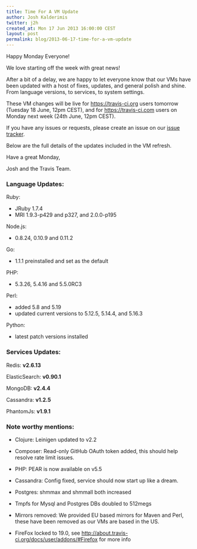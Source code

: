 ```yaml
---
title: Time For A VM Update
author: Josh Kalderimis
twitter: j2h
created_at: Mon 17 Jun 2013 16:00:00 CEST
layout: post
permalink: blog/2013-06-17-time-for-a-vm-update
---
```


Happy Monday Everyone!

We love starting off the week with great news!

After a bit of a delay, we are happy to let everyone know that our VMs have been updated with a host of fixes, updates, and general polish and shine. From language versions, to services, to system settings.

These VM changes will be live for https://travis-ci.org users tomorrow (Tuesday 18 June, 12pm CEST), and for https://travis-ci.com users on Monday next week (24th June, 12pm CEST).

If you have any issues or requests, please create an issue on our [issue tracker](https://github.com/travis-ci/travis-ci/issues).

Below are the full details of the updates included in the VM refresh.

Have a great Monday,

Josh and the Travis Team.


### Language Updates:

Ruby:

- JRuby 1.7.4
- MRI 1.9.3-p429 and p327, and 2.0.0-p195

Node.js:

- 0.8.24, 0.10.9 and 0.11.2 

Go:

- 1.1.1 preinstalled and set as the default

PHP:

- 5.3.26, 5.4.16 and 5.5.0RC3

Perl:

- added 5.8 and 5.19
- updated current versions to 5.12.5, 5.14.4, and 5.16.3

Python:

- latest patch versions installed


### Services Updates:

Redis: **v2.6.13**

ElasticSearch: **v0.90.1**

MongoDB: **v2.4.4**

Cassandra: **v1.2.5**

PhantomJs: **v1.9.1**


### Note worthy mentions:

- Clojure: Leinigen updated to v2.2 

- Composer: Read-only GitHub OAuth token added, this should help resolve rate limit issues.

- PHP: PEAR is now available on v5.5

- Cassandra: Config fixed, service should now start up like a dream.

- Postgres: shmmax and shmmall both increased

- Tmpfs for Mysql and Postgres DBs doubled to 512megs

- Mirrors removed: We provided EU based mirrors for Maven and Perl, these have been removed as our VMs are based in the US.

- FireFox locked to 19.0, see http://about.travis-ci.org/docs/user/addons/#Firefox for more info
